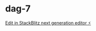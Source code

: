 # dag-7

[Edit in StackBlitz next generation editor ⚡️](https://stackblitz.com/~/github.com/SapphireShy/dag-7)